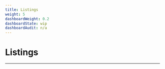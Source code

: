 ```yaml
---
title: Listings
weight: 5
dashboardWeight: 0.2
dashboardState: wip
dashboardAudit: n/a
---
```


# Listings
---